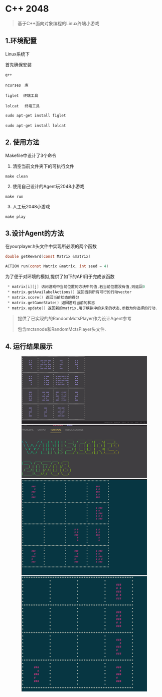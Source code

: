 # C++ 2048 



>  基于C++面向对象编程的Linux终端小游戏



## 1.环境配置

Linux系统下

首先确保安装

```shell
g++

ncurses　库

figlet  终端工具

lolcat 　终端工具
```

```shell
sudo apt-get install figlet

sudo apt-get install lolcat
```

## 2. 使用方法

Makefile中设计了3个命令

1. 清空当前文件夹下的可执行文件

```shell
make clean
```

2. 使用自己设计的Agent玩2048小游戏

```shell
make run
```

3. 人工玩2048小游戏

```shell
make play
```

## 3.设计Agent的方法

在yourplayer.h头文件中实现所必须的两个函数

```c
double getReward(const Matrix &matrix)
```

```c
ACTION run(const Matrix &matrix, int seed = 4)
```

为了便于对环境的模拟,提供了如下的API用于完成该函数

```c
 * matrix[i][j] 访问游戏中当前位置的方块中的值,若当前位置没有值,则返回0
 * matrix.getAvailabelActions() 返回当前所有可行的行动vector
 * matrix.score() 返回当前状态的得分
 * matrix.getGameState() 返回游戏当前的状态
 * matrix.update() 返回新的matrix,用于模拟中的未来的状态,参数为你选择的行动.
```

> 提供了已实现的的RandomMctsPlayer作为设计Agent参考
>
> 包含mctsnode和RandomMctsPlayer头文件.

## 4. 运行结果展示

<div align="center">
<img src="./imgs/dis3.png" width="400px">
<img src="./imgs/dis4.png" width="400px">
<img src="./imgs/dis2.png" width="400px">
<img src="./imgs/dis1.png" width="400px">
</div>


